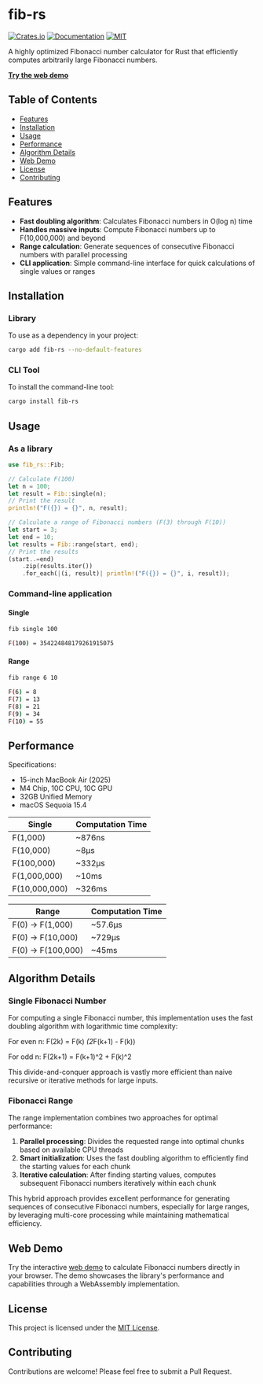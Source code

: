 # fib-rs

[![Crates.io](https://img.shields.io/crates/v/fib-rs)](https://crates.io/crates/fib-rs)
[![Documentation](https://img.shields.io/docsrs/fib-rs)](https://docs.rs/fib-rs)
[![MIT](https://img.shields.io/crates/l/fib-rs)](LICENSE)

A highly optimized Fibonacci number calculator for Rust that efficiently computes arbitrarily large Fibonacci numbers.

**[Try the web demo](https://excoffierleonard.github.io/fib-rs/)**

## Table of Contents

- [Features](#features)
- [Installation](#installation)
- [Usage](#usage)
- [Performance](#performance)
- [Algorithm Details](#algorithm-details)
- [Web Demo](#web-demo)
- [License](#license)
- [Contributing](#contributing)

## Features

- **Fast doubling algorithm**: Calculates Fibonacci numbers in O(log n) time
- **Handles massive inputs**: Compute Fibonacci numbers up to F(10,000,000) and beyond
- **Range calculation**: Generate sequences of consecutive Fibonacci numbers with parallel processing
- **CLI application**: Simple command-line interface for quick calculations of single values or ranges

## Installation

### Library

To use as a dependency in your project:

```bash
cargo add fib-rs --no-default-features
```

### CLI Tool

To install the command-line tool:

```bash
cargo install fib-rs
```

## Usage

### As a library

```rust
use fib_rs::Fib;

// Calculate F(100)
let n = 100;
let result = Fib::single(n);
// Print the result
println!("F({}) = {}", n, result);

// Calculate a range of Fibonacci numbers (F(3) through F(10))
let start = 3;
let end = 10;
let results = Fib::range(start, end);
// Print the results
(start..=end)
    .zip(results.iter())
    .for_each(|(i, result)| println!("F({}) = {}", i, result));
```

### Command-line application

#### Single

```bash
fib single 100
```

```bash
F(100) = 354224848179261915075
```

#### Range

```bash
fib range 6 10
```

```bash
F(6) = 8
F(7) = 13
F(8) = 21
F(9) = 34
F(10) = 55
```

## Performance

Specifications:

- 15-inch MacBook Air (2025)
- M4 Chip, 10C CPU, 10C GPU
- 32GB Unified Memory
- macOS Sequoia 15.4

| Single        | Computation Time |
|---------------|------------------|
| F(1,000)      | ~876ns           |
| F(10,000)     | ~8μs             |
| F(100,000)    | ~332μs           |
| F(1,000,000)  | ~10ms            |
| F(10,000,000) | ~326ms           |

| Range                | Computation Time |
|----------------------|------------------|
| F(0) -> F(1,000)     | ~57.6μs          |
| F(0) -> F(10,000)    | ~729μs           |
| F(0) -> F(100,000)   | ~45ms            |

## Algorithm Details

### Single Fibonacci Number

For computing a single Fibonacci number, this implementation uses the fast doubling algorithm with logarithmic time complexity:

For even n: F(2k) = F(k) *(2*F(k+1) - F(k))

For odd n:  F(2k+1) = F(k+1)^2 + F(k)^2

This divide-and-conquer approach is vastly more efficient than naive recursive or iterative methods for large inputs.

### Fibonacci Range

The range implementation combines two approaches for optimal performance:

1. **Parallel processing**: Divides the requested range into optimal chunks based on available CPU threads
2. **Smart initialization**: Uses the fast doubling algorithm to efficiently find the starting values for each chunk
3. **Iterative calculation**: After finding starting values, computes subsequent Fibonacci numbers iteratively within each chunk

This hybrid approach provides excellent performance for generating sequences of consecutive Fibonacci numbers, especially for large ranges, by leveraging multi-core processing while maintaining mathematical efficiency.

## Web Demo

Try the interactive [web demo](https://excoffierleonard.github.io/fib-rs/) to calculate Fibonacci numbers directly in your browser. The demo showcases the library's performance and capabilities through a WebAssembly implementation.

## License

This project is licensed under the [MIT License](LICENSE).

## Contributing

Contributions are welcome! Please feel free to submit a Pull Request.
